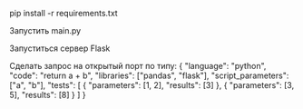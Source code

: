 pip install -r requirements.txt

Запустить main.py

Запуститься сервер Flask

Сделать запрос на открытый порт по типу:
{
  "language": "python",
  "code": "return a + b",
  "libraries": ["pandas", "flask"],
  "script_parameters": ["a", "b"],
  "tests": [
    {
      "parameters": [1, 2],
      "results": [3]
    },
    {
      "parameters": [3, 5],
      "results": [8]
    }
  ]
}
